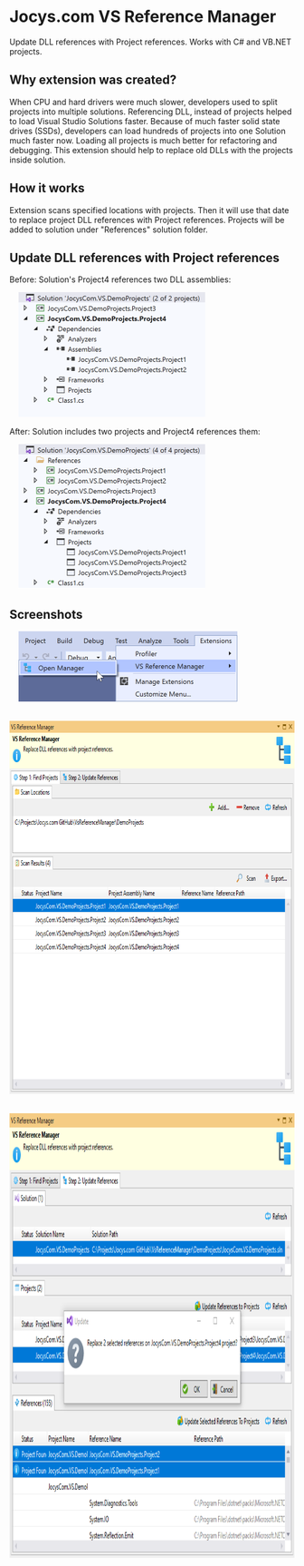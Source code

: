 # Jocys.com VS Reference Manager

Update DLL references with Project references. Works with C# and VB.NET projects.

## Why extension was created?

When CPU and hard drivers were much slower, developers used to split projects into multiple solutions. Referencing DLL, instead of projects helped to load Visual Studio Solutions faster. Because of much faster solid state drives (SSDs), developers can load hundreds of projects into one Solution much faster now. Loading all projects is much better for refactoring and debugging. This extension should help to replace old DLLs with the projects inside solution.

## How it works

Extension scans specified locations with projects. Then it will use that date to replace project DLL references with Project references. Projects will be added to solution under "References" solution folder.

## Update DLL references with Project references

Before: Solution's Project4 references two DLL assemblies:

&nbsp;&nbsp;&nbsp;&nbsp;<img alt="Solution From" src="ReferenceManager/Documents/Images/Solution_From.png" width="330" height="220">

After: Solution includes two projects and Project4 references them:

&nbsp;&nbsp;&nbsp;&nbsp;<img alt="Solution To" src="ReferenceManager/Documents/Images/Solution_To.png" width="330" height="255">

## Screenshots

&nbsp;&nbsp;&nbsp;&nbsp;<img alt="Solution From" src="ReferenceManager/Documents/Images/Extension_Menu.png" width="387" height="124">

&nbsp;&nbsp;&nbsp;&nbsp;<img alt="Solution From" src="ReferenceManager/Documents/Images/Extension_Step1.png" width="784" height="658">

&nbsp;&nbsp;&nbsp;&nbsp;<img alt="Solution From" src="ReferenceManager/Documents/Images/Extension_Step2.png" width="784" height="784">
